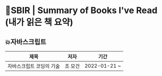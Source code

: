 # 📕SBIR | Summary of Books I've Read (내가 읽은 책 요약)

## 💥자바스크립트

| 제목                     | 저자    | 기간         |
| ------------------------ | ------- | ------------ |
| 자바스크립트 코딩의 기술 | 조 모건 | 2022-01-21 ~ |
